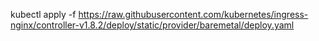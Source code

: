 kubectl apply -f https://raw.githubusercontent.com/kubernetes/ingress-nginx/controller-v1.8.2/deploy/static/provider/baremetal/deploy.yaml
